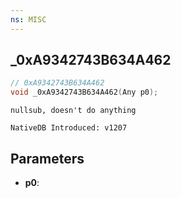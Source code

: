 ```yaml
---
ns: MISC
---
```

## _0xA9342743B634A462

```c
// 0xA9342743B634A462
void _0xA9342743B634A462(Any p0);
```

```
nullsub, doesn't do anything

NativeDB Introduced: v1207
```

## Parameters
* **p0**:
